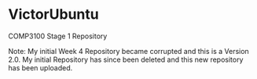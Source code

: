 # VictorUbuntu

COMP3100 Stage 1 Repository

Note: My initial Week 4 Repository became corrupted and this is a Version 2.0. My initial Repository has since been deleted and this new repository has been uploaded.


